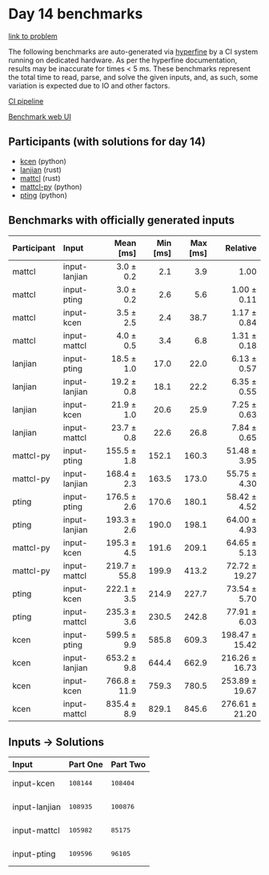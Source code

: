 # Day 14 benchmarks

[link to problem](https://adventofcode.com/2023/day/14)

The following benchmarks are auto-generated via
[hyperfine](https://github.com/sharkdp/hyperfine) by a CI system running on
dedicated hardware. As per the hyperfine documentation, results may be
inaccurate for times < 5 ms. These benchmarks represent the total time to read,
parse, and solve the given inputs, and, as such, some variation is expected due
to IO and other factors.

[CI pipeline](http://ci.papercode.net:8080/teams/main/pipelines/aoc2023)

[Benchmark web UI](https://aoc.ancalagon.black)


## Participants (with solutions for day 14)

- [kcen](https://github.com/kcen/aoc2023) (python)
- [lanjian](https://github.com/lanjian/aoc-2023) (rust)
- [mattcl](https://github.com/mattcl/aoc2023) (rust)
- [mattcl-py](https://github.com/mattcl/aoc2023-py) (python)
- [pting](https://github.com/pting/aoc2023) (python)


## Benchmarks with officially generated inputs

| Participant | Input | Mean [ms] | Min [ms] | Max [ms] | Relative |
|:---|:---|---:|---:|---:|---:|
| mattcl | input-lanjian | 3.0 ± 0.2 | 2.1 | 3.9 | 1.00 |
| mattcl | input-pting | 3.0 ± 0.2 | 2.6 | 5.6 | 1.00 ± 0.11 |
| mattcl | input-kcen | 3.5 ± 2.5 | 2.4 | 38.7 | 1.17 ± 0.84 |
| mattcl | input-mattcl | 4.0 ± 0.5 | 3.4 | 6.8 | 1.31 ± 0.18 |
| lanjian | input-pting | 18.5 ± 1.0 | 17.0 | 22.0 | 6.13 ± 0.57 |
| lanjian | input-lanjian | 19.2 ± 0.8 | 18.1 | 22.2 | 6.35 ± 0.55 |
| lanjian | input-kcen | 21.9 ± 1.0 | 20.6 | 25.9 | 7.25 ± 0.63 |
| lanjian | input-mattcl | 23.7 ± 0.8 | 22.6 | 26.8 | 7.84 ± 0.65 |
| mattcl-py | input-pting | 155.5 ± 1.8 | 152.1 | 160.3 | 51.48 ± 3.95 |
| mattcl-py | input-lanjian | 168.4 ± 2.3 | 163.5 | 173.0 | 55.75 ± 4.30 |
| pting | input-pting | 176.5 ± 2.6 | 170.6 | 180.1 | 58.42 ± 4.52 |
| pting | input-lanjian | 193.3 ± 2.6 | 190.0 | 198.1 | 64.00 ± 4.93 |
| mattcl-py | input-kcen | 195.3 ± 4.5 | 191.6 | 209.1 | 64.65 ± 5.13 |
| mattcl-py | input-mattcl | 219.7 ± 55.8 | 199.9 | 413.2 | 72.72 ± 19.27 |
| pting | input-kcen | 222.1 ± 3.5 | 214.9 | 227.7 | 73.54 ± 5.70 |
| pting | input-mattcl | 235.3 ± 3.6 | 230.5 | 242.8 | 77.91 ± 6.03 |
| kcen | input-pting | 599.5 ± 9.9 | 585.8 | 609.3 | 198.47 ± 15.42 |
| kcen | input-lanjian | 653.2 ± 9.8 | 644.4 | 662.9 | 216.26 ± 16.73 |
| kcen | input-kcen | 766.8 ± 11.9 | 759.3 | 780.5 | 253.89 ± 19.67 |
| kcen | input-mattcl | 835.4 ± 8.9 | 829.1 | 845.6 | 276.61 ± 21.20 |


## Inputs -> Solutions

| Input | Part One | Part Two |
|:---|:---|:---|
|input-kcen|<pre>108144</pre>|<pre>108404</pre>|
|input-lanjian|<pre>108935</pre>|<pre>100876</pre>|
|input-mattcl|<pre>105982</pre>|<pre>85175</pre>|
|input-pting|<pre>109596</pre>|<pre>96105</pre>|